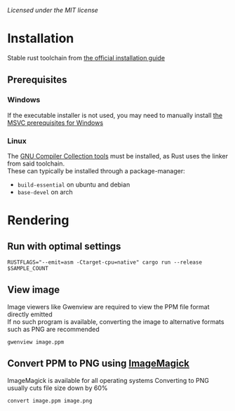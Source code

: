 _Licensed under the MIT license_

# Installation

Stable rust toolchain from [the official installation guide](https://rustup.rs)

## Prerequisites

### Windows
If the executable installer is not used, you may need to manually install [the MSVC prerequisites for Windows](https://rust-lang.github.io/rustup/installation/windows-msvc.html)

### Linux
The [GNU Compiler Collection tools](https://gcc.gnu.org/) must be installed, as Rust uses the linker from said toolchain.  
These can typically be installed through a package-manager:
* `build-essential` on ubuntu and debian
* `base-devel` on arch

# Rendering
## Run with optimal settings
```shell
RUSTFLAGS="--emit=asm -Ctarget-cpu=native" cargo run --release $SAMPLE_COUNT
```

## View image
Image viewers like Gwenview are required to view the PPM file format directly emitted  
If no such program is available, converting the image to alternative formats such as PNG are recommended
```shell
gwenview image.ppm
```


## Convert PPM to PNG using [ImageMagick](https://imagemagick.org/index.php)
ImageMagick is available for all operating systems
Converting to PNG usually cuts file size down by 60%
```shell
convert image.ppm image.png
```
